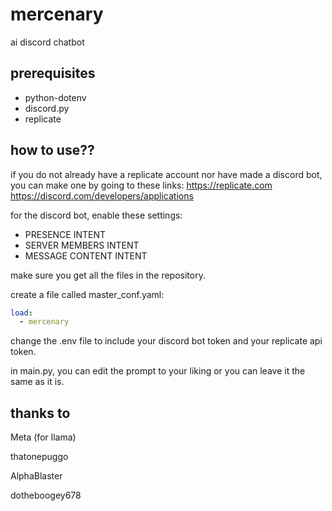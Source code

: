 # mercenary
ai discord chatbot

## prerequisites
* python-dotenv
* discord.py
* replicate

## how to use??
if you do not already have a replicate account nor have made a discord bot, you can make one by going to these links:
https://replicate.com
https://discord.com/developers/applications

for the discord bot, enable these settings:
- PRESENCE INTENT
- SERVER MEMBERS INTENT
- MESSAGE CONTENT INTENT

make sure you get all the files in the repository.

create a file called master_conf.yaml:
```yaml
load:
  - mercenary
```

change the .env file to include your discord bot token and your replicate api token.

in main.py, you can edit the prompt to your liking or you can leave it the same as it is.

## thanks to
Meta (for llama)

thatonepuggo

AlphaBlaster

dotheboogey678
